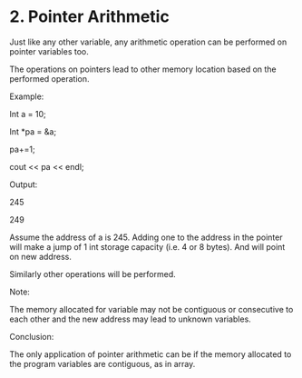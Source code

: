 # 2. Pointer Arithmetic

Just like any other variable, any arithmetic operation can be performed on pointer variables too.

The operations on pointers lead to other memory location based on the performed operation.

Example:

Int a = 10;

Int *pa = &a;

pa+=1;

cout << pa << endl;

Output:

245

249

Assume the address of a is 245. Adding one to the address in the pointer will make a jump of 1 int storage capacity (i.e. 4 or 8 bytes). And will point on new address.

Similarly other operations will be performed.

Note:

The memory allocated for variable may not be contiguous or consecutive to each other and the new address may lead to unknown variables.

Conclusion:

 The only application of pointer arithmetic can be if the memory allocated to the program variables are contiguous, as in array.